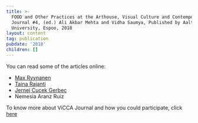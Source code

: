 ```yaml
---
title: >-
  FOOD and Other Practices at the Arthouse, Visual Culture and Contemporary Art
  Journal #4, (ed.) Ali Akbar Mehta and Vidha Saumya, Published by Aalto
  University, Espoo, 2018
layout: content
tag: publication
pubdate: '2018'
children: []
---
```

You can read some of the articles online: 

* [Max Ryynanen](http://vicca.fi/journal/pornography-art-andor-food/)
* [Taina Rajanti](http://vicca.fi/journal/object-food/)
* [Jernej Cucek Gerbec](http://vicca.fi/journal/culture-in-a-nutshell-food-for-thought/)
* Nemesia Aranz Ruiz

To know more about ViCCA Journal and how you could participate, click [here](http://vicca.fi/journal/)
